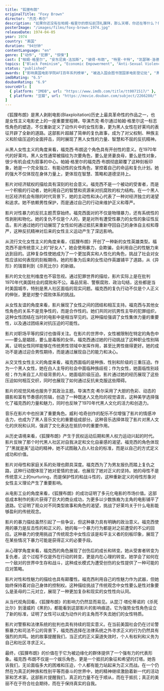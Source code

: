 ```yaml
---
title: "狐狸布朗"
originalTitle: "Foxy Brown"
director: "杰克·希尔"
description: "如果你还没有在帕姆·格里尔的祭坛前顶礼膜拜，那么天哪，你还在等什么？作为几十年来一直在打破玻璃天花板的动作传奇，这位女性从1970年以来几乎每年都制作过电影或电视节目。而她最优秀的作品之一就是《狐狸布朗》，这部犯罪经典在其复仇荣耀的混乱中贯穿着女性主义的脉络。"
posterImage: "/images/films/foxy-brown-1974.jpg"
releaseDate: 1974-04-05
year: 1974
country: "美国"
duration: "94分钟"
contentLanguage: "en"
genre: ["动作", "犯罪", "惊悚"]
cast: ["帕姆·格里尔", "安东尼奥·法加斯", "彼得·布朗", "特里·卡特", "凯瑟琳·洛德", "哈里·霍尔科姆"]
topics: ["Black Feminism", "Economic Empowerment", "Anti-Sexual Violence", "Pop Culture Feminism", "Cultural Critique", "Female Friendship", "Workplace Equality", "Intersectional Feminism"]
status: "published"
awards: ["影响美国电影学院AFI百年系列榜单", "被选入国会图书馆国家电影登记处", "黑人电影基金会经典电影"]
imdbRating: "6.5"
doubanRating: "6.9"
sourceUrl: [
  { platform: "IMDB", url: "https://www.imdb.com/title/tt0071517/" },
  { platform: "豆瓣", url: "https://movie.douban.com/subject/2266280/" }
]
---
```


《狐狸布朗》是黑人剥削电影(Blaxploitation)历史上最具革命性的作品之一，也是女性主义电影史上的一座重要里程碑。导演杰克·希尔通过帕姆·格里尔这一标志性角色的塑造，不仅重新定义了动作片中的女性形象，更为黑人女性在好莱坞的表征开辟了全新的道路。这部影片超越了简单的复仇故事，成为了对父权制、种族主义和阶级压迫的全面抨击，同时展现了黑人女性的力量、智慧和不屈的反抗精神。

从黑人女性主义的角度来看，福克西·布朗这个角色具有开创性的意义。在1970年代的好莱坞，黑人女性通常被描绘为次要角色，要么是贤妻良母，要么是性对象，很少有机会成为叙事的中心。帕姆·格里尔的福克西·布朗彻底颠覆了这种刻板印象，她是一个完全独立、有能动性的女性角色，掌控着自己的命运和复仇计划。她的强大不仅体现在身体力量上，更体现在智慧、策略和道德坚持上。

影片对经济赋权的描绘具有深刻的社会意义。福克西不是一个被动的受害者，而是一个积极的行动者，她利用自己的智慧和资源来对抗腐败的权力结构。在一个黑人社区经济机会有限的时代背景下，她的主动性和决心代表了一种对经济独立的渴望和追求。她不依赖男性保护，而是通过自己的行动来维护正义和尊严。

影片对性暴力的反抗主题贯穿始终。福克西面对的不仅是物理暴力，还有系统性的性剥削和物化。她的复仇不仅是个人的，更是对所有遭受性暴力的女性的象征性反击。影片通过她的行动展现了女性如何通过抵抗来重新夺回自己的身体自主权和尊严，这种反抗精神对后来的女性主义运动产生了深远影响。

从流行文化女性主义的角度来看，《狐狸布朗》开创了一种新的女性英雄类型。福克西不是传统意义上的"好女人"，她会使用暴力，会欺骗，会利用自己的性魅力来达到目的。这种复杂性使她成为了一个更加真实和人性化的角色，挑战了社会对女性应该如何表现的刻板期待。她的形象为后来的女性动作英雄铺平了道路，从《异形》的瑞普利到《杀死比尔》的新娘。

影片的文化批判维度也不容忽视。通过犯罪世界的描绘，影片实际上是在批判1970年代美国社会的腐败和不公。毒品贸易、警察腐败、政治勾结，这些都是当时美国城市，特别是黑人社区面临的现实问题。福克西的复仇行动不仅是个人正义的伸张，更是对整个腐败体系的挑战。

从女性友谊的角度来看，影片展现了女性之间的团结和相互支持。福克西与其他女性角色的关系不是竞争性的，而是合作性的。她们共同对抗男性主导的犯罪组织，这种女性团结在当时的电影中是相当罕见的。这种描绘强调了女性集体力量的重要性，以及通过团结来对抗压迫的可能性。

影片对职场平等的探讨也值得关注。在影片的世界中，女性被限制在特定的角色中——要么是娼妓，要么是毒贩的女伴。福克西通过她的行动挑战了这种职业性别隔离，证明女性同样能够在传统男性领域中发挥作用，甚至比男性做得更好。她的成功不是通过迎合男性期待，而是通过展现自己的能力和决心。

从交叉性女性主义的角度来看，福克西面临的是种族、性别和阶级的三重压迫。作为一个黑人女性，她在白人主导的社会中面临种族歧视；作为女性，她面临性别歧视；作为来自工人阶级背景的人，她面临阶级压迫。影片通过她的经历展现了这些压迫如何相互交织，同时也展现了如何通过反抗来克服这些障碍。

影片的视觉风格也服务于其政治主题。导演杰克·希尔采用了大胆的色彩、动态的摄影和富有节奏感的剪辑，创造了一种既迷人又危险的视觉语言。这种美学选择强化了福克西的力量和魅力，同时也反映了1970年代黑人文化的活力和创造力。

音乐在影片中也扮演了重要角色。威利·哈奇创作的配乐不仅增强了影片的情感冲击力，也成为了黑人音乐文化的重要组成部分。这种音乐选择体现了影片对黑人文化的庆祝和认同，强调了文化表达在抵抗中的重要作用。

从历史语境来看，《狐狸布朗》产生于民权运动后期和黑人权力运动兴起的时代。影片反映了那个时代黑人社区对自我决定和文化自豪感的渴望。福克西的角色体现了"黑就是美"运动的精神，她不试图融入白人社会的标准，而是以自己的方式定义成功和价值。

影片对母性和家庭关系的处理也颇具深度。福克西为了为男友报仇而踏上复仇之路，这种行动既体现了她对爱情的忠诚，也展现了她对正义的坚持。她的母性不是传统意义上的nurturing，而是保护性的和战斗性的，这种重新定义的母性形象对女性主义理论产生了重要影响。

从电影工业的角度来看，《狐狸布朗》的成功证明了多元化电影的市场价值。这部低成本制作的影片获得了巨大的商业成功，为更多以少数族裔为主角的电影铺平了道路。它证明了观众对不同类型故事和角色的渴望，挑战了好莱坞关于什么电影能够盈利的传统观念。

影片的暴力描绘虽然引起了一些争议，但这种暴力具有明确的政治意义。福克西使用的暴力是反击性的和正义的，她的每一个暴力行为都是对之前遭受的不公的回应。这种暴力的使用挑战了传统观念中女性应该是和平主义者的刻板印象，展现了在某些情况下暴力可能是获得正义的必要手段。

从心理学角度来看，福克西的角色展现了创伤后的成长和转变。她从受害者转变为复仇者，这个过程不仅是外在行动的转变，更是内在心理的转变。她学会了如何在一个敌对的世界中生存和战斗，这种成长模式为遭受创伤的女性提供了一种可能的应对策略。

影片对性和性魅力的描绘也具有颠覆性。福克西利用自己的性魅力作为武器，但她始终保持着对自己身体的控制权。这种描绘挑战了传统观念中女性要么是性对象要么是圣母的二元对立，展现了一种更加复杂和现实的女性性向认同。

从当代视角回看，《狐狸布朗》的影响力仍然显而易见。从昆汀·塔伦蒂诺的《杀死比尔》到漫威的《黑豹》，都能看到这部影片的影响痕迹。它为强势女性角色设立了新的标准，证明了女性可以成为动作片的主角而不失去她们的女性特质。

影片对警察和法律系统的批判也具有持续的现实意义。在当前美国社会仍在讨论警察暴力和司法不公的背景下，福克西选择在法律系统之外寻求正义的行为仍然具有强烈的共鸣。她的故事提醒我们，当正式的正义渠道失效时，个人有权利和义务为自己和社区寻求正义。

最终，《狐狸布朗》的价值在于它为被边缘化的群体提供了一个强有力的代表形象。福克西·布朗不仅是一个娱乐角色，更是一个抵抗的象征和希望的灯塔。她告诉我们，无论面临多大的困难和压迫，个人都有能力站起来为正义而战。在一个仍然在为真正的种族和性别平等而奋斗的世界中，她的精神继续激励着新一代的活动家和艺术家。这部影片提醒我们，真正的力量不在于顺从，而在于抵抗；真正的美丽不在于符合社会期待，而在于保持真实的自我。